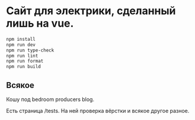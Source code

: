 # Сайт для электрики, сделанный лишь на vue.

```sh
npm install
npm run dev
npm run type-check
npm run lint
npm run format
npm run build
```

## Всякое
Кошу под bedroom producers blog.  
  
Есть страница /tests. На ней проверка вёрстки и всякое другое разное.
